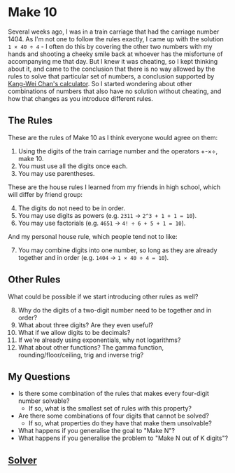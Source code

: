 # Make 10

Several weeks ago, I was in a train carriage that had the carriage number 1404. As I'm not one to follow the rules exactly, I came up with the solution `1 × 40 ÷ 4` - I often do this by covering the other two numbers with my hands and shooting a cheeky smile back at whoever has the misfortune of accompanying me that day. But I knew it was cheating, so I kept thinking about it, and came to the conclusion that there is no way allowed by the rules to solve that particular set of numbers, a conclusion supported by [Kang-Wei Chan's calculator](https://www.kangweichan.com/make-10). So I started wondering about other combinations of numbers that also have no solution without cheating, and how that changes as you introduce different rules.

## The Rules

These are the rules of Make 10 as I think everyone would agree on them:

1. Using the digits of the train carriage number and the operators +-×÷, make 10.
2. You must use all the digits once each.
3. You may use parentheses.

These are the house rules I learned from my friends in high school, which will differ by friend group:

4. The digits do not need to be in order.
5. You may use digits as powers (e.g. `2311` → `2^3 + 1 + 1 = 10`).
6. You may use factorials (e.g. `4651` → `4! ÷ 6 + 5 + 1 = 10`).

And my personal house rule, which people tend not to like:

7. You may combine digits into one number, so long as they are already together and in order (e.g. `1404` → `1 × 40 ÷ 4 = 10`).

## Other Rules

What could be possible if we start introducing other rules as well?

8. Why do the digits of a two-digit number need to be together and in order?
9. What about three digits? Are they even useful?
10. What if we allow digits to be decimals?
11. If we're already using exponentials, why not logarithms?
12. What about other functions? The gamma function, rounding/floor/ceiling, trig and inverse trig?

## My Questions

- Is there some combination of the rules that makes every four-digit number solvable?
  - If so, what is the smallest set of rules with this property?
- Are there some combinations of four digits that cannot be solved?
  - If so, what properties do they have that make them unsolvable?
- What happens if you generalise the goal to "Make N"?
- What happens if you generalise the problem to "Make N out of K digits"?

## [Solver](https://soph.rip/make-10)
